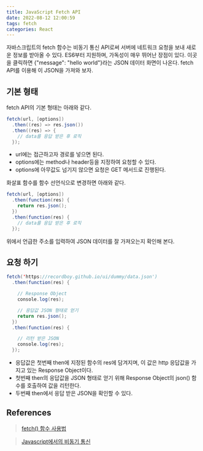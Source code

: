 ```yaml
---
title: JavaScript Fetch API
date: 2022-08-12 12:00:59
tags: fetch
categories: React
---
```


자바스크립트의 fetch 함수는 비동기 통신 API로써 서버에 네트워크 요청을 보내 새로운 정보를 받아올 수 있다. ES6부터 지원하며, 가독성이 매우 뛰어난 장점이 있다. 이곳을 클릭하면 {"message": "hello world"}라는 JSON 데이터 화면이 나온다. fetch API를 이용해 이 JSON을 가져와 보자.

## 기본 형태

fetch API의 기본 형태는 아래와 같다.

```java script
fetch(url, [options])
  .then((res) => res.json())
  .then((res) => {
    // data를 응답 받은 후 로직
  });
```

- url에는 접근하고자 경로를 넣으면 된다.
- options에는 method나 header등을 지정하여 요청할 수 있다.
- options에 아무값도 넘기지 않으면 요청은 GET 메서드로 진행된다.

화살표 함수를 함수 선언식으로 변경하면 아래와 같다.

```java script
fetch(url, [options])
  .then(function(res) {
    return res.json();
  })
  .then(function(res) {
    // data를 응답 받은 후 로직
  });
```

위에서 언급한 주소를 입력하여 JSON 데이터를 잘 가져오는지 확인해 본다.

## 요청 하기

```java script
fetch('https://recordboy.github.io/ui/dummy/data.json')
  .then(function(res) {

    // Response Object
    console.log(res);

    // 응답값 JSON 형태로 얻기
    return res.json();
  })
  .then(function(res) {

    // 리턴 받은 JSON
    console.log(res);
  });
```

- 응답값은 첫번째 then에 지정된 함수의 res에 담겨지며, 이 값은 http 응답값을 가지고 있는 Response Object이다.
- 첫번째 then의 응답값을 JSON 형태로 얻기 위해 Response Object의 json() 함수를 호출하여 값을 리턴한다.
- 두번째 then에서 응답 받은 JSON을 확인할 수 있다.

## References

> [fetch() 함수 사용법](https://yeri-kim.github.io/posts/fetch/#fetch-%ED%95%A8%EC%88%98-%EA%B8%B0%EB%B3%B8)

> [Javascript에서의 비동기 통신](https://m.blog.naver.com/dndlab/221783285664)
